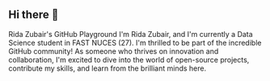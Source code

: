 ## Hi there 👋
Rida Zubair's GitHub Playground
I'm Rida Zubair, and I'm currently a Data Science student in FAST NUCES (27). I'm thrilled to be part of the incredible GitHub community!   As someone who thrives on innovation and collaboration, I'm excited to dive into the world of open-source projects, contribute my skills, and learn from the brilliant minds here.
<!--
**Rida-Zubair/Rida-Zubair** is a ✨ _special_ ✨ repository because its `README.md` (this file) appears on your GitHub profile.

Here are some ideas to get you started:

- 🔭 My Passions and Pursuits:
The world of tech captivates me, especially when it comes to  web development, data analysis, mobile app creation. I'm constantly on the lookout for new technologies to conquer, fascinating problems to crack, and inspiring discussions with fellow developers.

- 🌱 My Toolbox:
1. I'm proficient in  C++, HTML, CSS, JavaScript, Bootstrap.
2. My experience with frameworks like Godot(Game Development) adds another dimension to my skillset.
3. I believe in crafting code that's clean, efficient, and easy to maintain – code that others can understand and build upon.

- 👯  Collaboration is Key:
I'm a strong advocate for teamwork, not just for creating amazing projects, but also for honing my professional and social skills. I'm always open to collaborating on projects that challenge and inspire me.

- 🤔 Current Adventures:
Right now, I'm engrossed in building a C++(GLUT) game and learning ML and DL. If you're working on something similar or have something completely different in mind, I'd love to hear about it!

- 💬 Let's Connect!
I'm all ears for collaboration, feedback, and the chance to learn from the vast knowledge pool of the GitHub community. Feel free to:

1. Explore my repositories
2. Raise issues and suggest improvements
3. Drop me a message and say hello!

Follow me to stay updated on my coding journey, and let's create something extraordinary together! ✨

- 📫 How to reach me:
ridazubair192004@gmail.com

- 😄 Happy coding! 
-->


